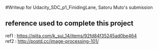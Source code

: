 #Writeup for Udacity_SDC_p1_FinidingLane, Satoru Muto's submission 

## 




## reference used to complete this project

ref1 : https://qiita.com/k_sui_14/items/92fd84f35245ad0be464  
ref2 : http://postd.cc/image-processing-101/  


